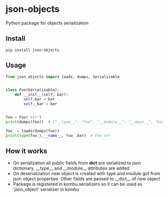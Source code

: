 # json-objects
Python package for objects serialization

Install
-------

```
pip install json-objects
```

Usage
-----

```python
from json_objects import loads, dumps, Serializable


class Foo(Serializable):
    def __init__(self, bar):
        self.bar = bar
        self._bar = bar


foo = Foo('str')
print(dumps(foo))  # {"__type__": "Foo", "__module__": "__main__", "bar": "str"}

foo_ = loads(dumps(foo))
print(type(foo_).__name__, foo_.bar)  # Foo str
```

How it works
------------

* On serialization all public fields from __dict__ are serialized to json dictionary, \_\_type\_\_ and \_\_module\_\_ attributes are added
* On deserialization new object is created with type and module got from json object properties. Other fields are passed to \_\_dict\_\_ of new object
* Package is registered in kombu.serializers so it can be used as 'json_object' serializer in kombu
